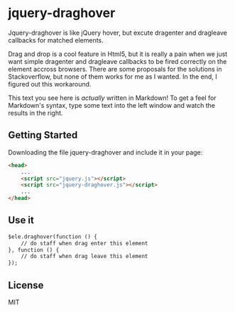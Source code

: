 jquery-draghover
================

Jquery-draghover is like jQuery hover, but excute dragenter and dragleave callbacks for matched elements.

Drag and drop is a cool feature in Html5, but it is really a pain when we just want simple dragenter and dragleave callbacks to be fired correctly on the element accross browsers. There are some proposals for the solutions in Stackoverflow, but none of them works for me as I wanted. In the end, I figured out this workaround.



This text you see here is *actually* written in Markdown! To get a feel for Markdown's syntax, type some text into the left window and watch the results in the right.  


## Getting Started

Downloading the file jquery-draghover and include it in your page:
```html
<head>
    ...
    <script src="jquery.js"></script>
    <script src="jquery-draghover.js"></script>
    ...
</head>
```


## Use it
```html
$ele.draghover(function () {
    // do staff when drag enter this element
}, function () {
    // do staff when drag leave this element
});
```


License
----

MIT

